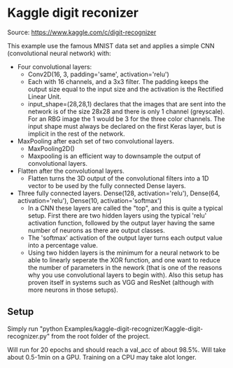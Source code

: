 # Kaggle digit reconizer
Source: https://www.kaggle.com/c/digit-recognizer

This example use the famous MNIST data set and applies a simple CNN (convolutional neural network) with:
- Four convolutional layers:
    - Conv2D(16, 3, padding='same', activation='relu')
    - Each with 16 channels, and a 3x3 filter. The padding keeps the output size equal to the input size and the activation is the Rectified Linear Unit. 
    - input_shape=(28,28,1) declares that the images that are sent into the network is of the size 28x28 and there is only 1 channel (greyscale). For an RBG image the 1 would be 3 for the three color channels. The input shape must always be declared on the first Keras layer, but is implicit in the rest of the network.
- MaxPooling after each set of two convolutional layers.
    - MaxPooling2D()
    - Maxpooling is an efficient way to downsample the output of convolutional layers.
- Flatten after the convolutional layers.
    - Flatten turns the 3D output of the convolutional filters into a 1D vector to be used by the fully connected Dense layers. 
- Three fully connected layers.
    Dense(128, activation='relu'),
    Dense(64, activation='relu'),
    Dense(10, activation='softmax')
    - In a CNN these layers are called the "top", and this is quite a typical setup. First there are two hidden layers using the typical 'relu' activation function, followed by the output layer having the same number of neurons as there are output classes. 
    - The 'softmax' activation of the output layer turns each output value into a percentage value. 
    - Using two hidden layers is the minimum for a neural network to be able to linearly seperate the XOR function, and one want to reduce the number of parameters in the nework (that is one of the reasons why you use convolutional layers to begin with). Also this setup has proven itself in systems such as VGG and ResNet (although with more neurons in those setups).

## Setup
Simply run "python Examples/kaggle-digit-recognizer/Kaggle-digit-recognizer.py" from the root folder of the project. 

Will run for 20 epochs and should reach a val_acc of about 98.5%. Will take about 0.5-1min on a GPU. Training on a CPU may take alot longer.
